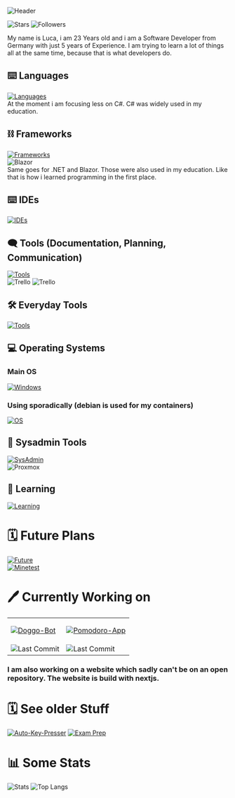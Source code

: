 ![Header](https://capsule-render.vercel.app/api?type=waving&color=0:FDE767,100:D04848&height=150&section=header&text=Hi%20I'm%20Lakay&fontColor=DCF2F1&stroke=000000&strokeWidth=2)

![Stars](https://img.shields.io/github/stars/lakayftw?style=for-the-badge)
![Followers](https://img.shields.io/github/followers/lakayftw?style=for-the-badge)

My name is Luca, i am 23 Years old and i am a Software Developer from Germany with just 5 years of Experience. I am trying to learn a lot of things all at the same time, because that is what developers do.


## ⌨️ Languages
[![Languages](https://skillicons.dev/icons?i=js,html,css,cs)](https://skillicons.dev)   
At the moment i am focusing less on C#. C# was widely used in my education.

## ⛓ Frameworks
[![Frameworks](https://skillicons.dev/icons?i=react,next,nodejs,net,discordjs,tailwind)](https://skillicons.dev)   
![Blazor](https://img.shields.io/badge/Blazor-512BD4?style=for-the-badge&logo=blazor&logoColor=white)   
Same goes for .NET and Blazor. Those were also used in my education. Like that is how i learned programming in the first place.

## ⌨️ IDEs
[![IDEs](https://skillicons.dev/icons?i=vscode,visualstudio)](https://skillicons.dev)

## 🗨️ Tools (Documentation, Planning, Communication)
[![Tools](https://skillicons.dev/icons?i=github,git,md,notion)](https://skillicons.dev)   
![Trello](https://img.shields.io/badge/Trello-0052CC?style=for-the-badge&logo=trello&logoColor=white)
![Trello](https://img.shields.io/badge/Joplin-1071D3?style=for-the-badge&logo=trello&logoColor=white)

## 🛠️ Everyday Tools
[![Tools](https://skillicons.dev/icons?i=npm,powershell,bash)](https://skillicons.dev)

## 💻 Operating Systems
### Main OS
[![Windows](https://skillicons.dev/icons?i=windows)](https://skillicons.dev)

### Using sporadically (debian is used for my containers)
[![OS](https://skillicons.dev/icons?i=debian,ubuntu)](https://skillicons.dev)

## 🔧 Sysadmin Tools
[![SysAdmin](https://skillicons.dev/icons?i=docker)](https://skillicons.dev)   
![Proxmox](https://img.shields.io/badge/Proxmox-E57000?style=for-the-badge&logo=proxmox&logoColor=white)

## 🔭 Learning
[![Learning](https://skillicons.dev/icons?i=java,ts,python,flutter,symfony,php,remix)](https://skillicons.dev)

# 🗓️ Future Plans
[![Future](https://skillicons.dev/icons?i=c,cpp,godot,lua,blender)](https://skillicons.dev)   
[![Minetest](https://img.shields.io/badge/Minetest-53AC56?style=for-the-badge&logo=Minetest&logoColor=white)](https://www.minetest.net/)


# 🖊️ Currently Working on

<table>
  <tr>
    <td>

[![Doggo-Bot](https://github-readme-stats.vercel.app/api/pin/?username=lakayftw&repo=doggo-bot&theme=tokyonight)](https://github.com/LakayFTW/Doggo-Bot)
		</td>
		<td>
[![Pomodoro-App](https://github-readme-stats.vercel.app/api/pin/?username=lakayftw&repo=pomodoro-remix&theme=tokyonight)](https://github.com/LakayFTW/pomodoro-remix)
		</td>
	</tr>
	<tr>
	  <td>
![Last Commit](https://img.shields.io/github/last-commit/LakayFTW/pomodoro-remix?style=for-the-badge&color=blue)
		</td>
		<td>
![Last Commit](https://img.shields.io/github/last-commit/LakayFTW/pomodoro-remix?style=for-the-badge&color=blue)
		</td>
	</tr>
</table>

### I am also working on a website which sadly can't be on an open repository. The website is build with nextjs.

# 🗓️ See older Stuff
[![Auto-Key-Presser](https://github-readme-stats.vercel.app/api/pin/?username=lakayftw&repo=auto-presser&theme=tokyonight)](https://github.com/LakayFTW/auto-presser)
[![Exam Prep](https://github-readme-stats.vercel.app/api/pin/?username=lakayftw&repo=exam-prep-fiae-2023&theme=tokyonight)](https://github.com/LakayFTW/exam-prep-fiae-2023)

# 📊 Some Stats
![Stats](https://github-readme-stats.vercel.app/api?username=lakayftw&show_icons=true&theme=tokyonight&rank_icon=github)
![Top Langs](https://github-readme-stats.vercel.app/api/top-langs/?username=lakayftw&layout=donut&theme=tokyonight)
